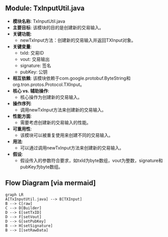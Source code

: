 ## Module: TxInputUtil.java
- **模块名称**: TxInputUtil.java
- **主要目标**: 该模块的目的是创建新的交易输入。
- **关键功能**: 
   - newTxInput方法：创建新的交易输入并返回TXInput对象。
- **关键变量**: 
   - txId: 交易ID
   - vout: 交易输出
   - signature: 签名
   - pubKey: 公钥
- **相互依赖**: 该模块依赖于com.google.protobuf.ByteString和org.tron.protos.Protocol.TXInput。
- **核心 vs. 辅助操作**: 
   - 核心操作为创建新的交易输入。
- **操作序列**: 
   - 调用newTxInput方法来创建新的交易输入。
- **性能方面**: 
   - 需要考虑创建新的交易输入的性能。
- **可重用性**: 
   - 该模块可以被重复使用来创建不同的交易输入。
- **用法**: 
   - 可以通过调用newTxInput方法来创建新的交易输入。
- **假设**: 
   - 假设传入的参数符合要求，如txId为byte数组，vout为整数，signature和pubKey为byte数组。
## Flow Diagram [via mermaid]
```mermaid
graph LR
A[TxInputUtil.java] --> B[TXInput]
B --> C[raw]
C --> D[Builder]
D --> E[setTxID]
D --> F[setVout]
D --> G[setPubKey]
B --> H[setSignature]
B --> I[setRawData]
```
